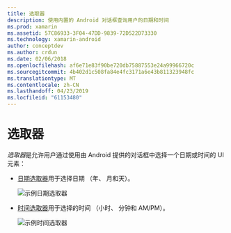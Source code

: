 ```yaml
---
title: 选取器
description: 使用内置的 Android 对话框查询用户的日期和时间
ms.prod: xamarin
ms.assetid: 57C86933-3F04-47DD-9839-72D522D73330
ms.technology: xamarin-android
author: conceptdev
ms.author: crdun
ms.date: 02/06/2018
ms.openlocfilehash: af6e71e83f90be720db75887553e24a99966720c
ms.sourcegitcommit: 4b402d1c508fa84e4fc3171a6e43b811323948fc
ms.translationtype: MT
ms.contentlocale: zh-CN
ms.lasthandoff: 04/23/2019
ms.locfileid: "61153480"
---
```

# <a name="pickers"></a>选取器


*选取器*是允许用户通过使用由 Android 提供的对话框中选择一个日期或时间的 UI 元素：

-   [日期选取器](~/android/user-interface/controls/pickers/date-picker.md)用于选择日期 （年、 月和天）。

    ![示例日期选取器](images/date-picker.png)

-   [时间选取器](~/android/user-interface/controls/pickers/time-picker.md)用于选择的时间 （小时、 分钟和 AM/PM）。

    ![示例时间选取器](images/time-picker.png)
